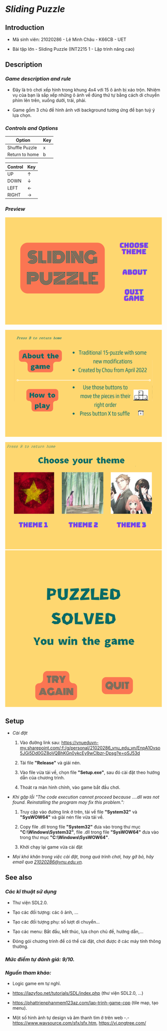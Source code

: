 # ***Sliding Puzzle***

## **Introduction**

+ Mã sinh viên:  21020286 - Lê Minh Châu - K66CB - UET

+ Bài tập lớn - Sliding Puzzle (INT2215 1 - Lập trình nâng cao)

## **Description**


### *Game description and rule*

- Đây là trò chơi xếp hình trong khung 4x4 với 15 ô ảnh bị xáo trộn. Nhiệm vụ của bạn là sắp xếp những ô ảnh về đúng thứ tự bằng cách di chuyển phím lên trên, xuống dưới, trái, phải.

- Game gồm 3 chủ đề hình ảnh với background tương ứng để bạn tuỳ ý lựa chọn.

### *Controls and Options*


| Option         | Key       |
|----------      |-----------|
| Shuffle Puzzle | x |
| Return to home | b |


| Control | Key   |
|---------|-------|
| UP      | ↑     |
| DOWN    | ↓     |
| LEFT    | ←     |
| RIGHT   | →     |


### *Preview*


![](image/FirstPic.png)

![](image/About.png)

![](image/ThemeChoice.png)
![](image/winGame.png)



## **Setup**

- *Cài đặt*
  1. Vào đường link sau:  https://vnueduvn-my.sharepoint.com/:f:/g/personal/21020286_vnu_edu_vn/EnpA1Ovso5JGi5Dd0GZ8oVQBhKGn0ykcEy9wClbzr-Dpsg?e=oSJ53d
  
  2. Tải file **"Release"** và giải nén.

  3. Vào file vừa tải về, chọn file **"Setup.exe"**, sau đó cài đặt theo hướng dẫn của chương trình.

  4. Thoát ra màn hình chính, vào game bắt đầu chơi.


- *Khi gặp lỗi "The code execution cannot proceed because ....dll was not found. Reinstalling the program may fix this problem.":*

  1. Truy cập vào đường link ở trên, tải về file **"System32"** và **"SysWOW64"** và giải nén file vừa tải về.

  2. Copy file .dll  trong file **"System32"** đưa vào trong thư mục **"C:\Windows\System32"**, file .dll  trong file **"SysWOW64"** đưa vào trong thư mục **"C:\Windows\SysWOW64"**.

  3. Khởi chạy lại game vừa cài đặt

- *Mọi khó khăn trong việc cài đặt, trong quá trình chơi, hay gỡ bỏ, hãy email qua 21020286@vnu.edu.vn.*



## **See also**

### *Các kĩ thuật sử dụng*


- Thư viện SDL2.0.

- Tạo các đối tượng: các ô ảnh, ...

- Tạo các đối tượng phụ: số lượt di chuyển...

- Tạo các menu: Bắt đầu, kết thúc, lựa chọn chủ đề, hướng dẫn,...

- Đóng gói chương trình để có thể cài đặt, chơi được ở các máy tính thông thường.

### *Mức điểm tự đánh giá: 9/10.*

### *Nguồn tham khảo:*
- Logic game em tự nghĩ.

- https://lazyfoo.net/tutorials/SDL/index.php (thư viện SDL2.0, ...)

- https://phattrienphanmem123az.com/lap-trinh-game-cpp (tile map, tạo menu).
- Một số hình ảnh tự design và âm thanh tìm ở trên web -.-
https://www.wavsource.com/sfx/sfx.htm,
https://vi.pngtree.com/


